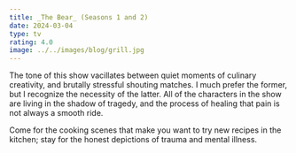 ```yaml
---
title: _The Bear_ (Seasons 1 and 2)
date: 2024-03-04
type: tv
rating: 4.0
image: ../../images/blog/grill.jpg
---
```


The tone of this show vacillates between quiet moments of culinary creativity, and brutally stressful shouting matches. I much prefer the former, but I recognize the necessity of the latter. All of the characters in the show are living in the shadow of tragedy, and the process of healing that pain is not always a smooth ride.

Come for the cooking scenes that make you want to try new recipes in the kitchen; stay for the honest depictions of trauma and mental illness.